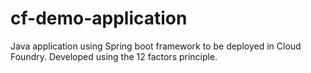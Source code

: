 # cf-demo-application

Java application using Spring boot framework to be deployed in Cloud Foundry. Developed using the 12 factors principle.